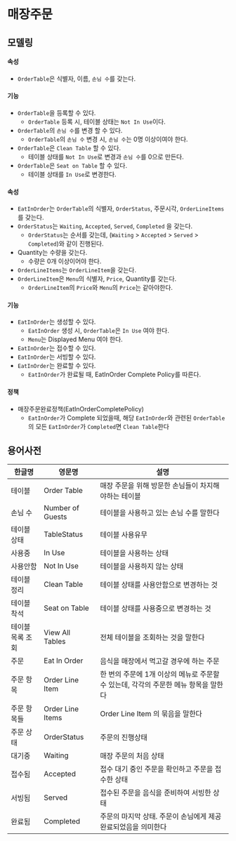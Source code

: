 # 매장주문

## 모델링
#### 속성
- `OrderTable`은 식별자, 이름, `손님 수`를 갖는다.
#### 기능
- `OrderTable`을 등록할 수 있다.
  - `OrderTable` 등록 시, 테이블 상태는 `Not In Use`이다.
- `OrderTable`의 `손님 수`를 변경 할 수 있다.
  - `OrderTable`의 `손님 수` 변경 시, `손님 수`는 0명 이상이여야 한다.
- `OrderTable`은 `Clean Table` 할 수 있다.
  - 테이블 상태를 `Not In Use`로 변경과 `손님 수`를 0으로 만든다.
- `OrderTable`은 `Seat on Table` 할 수 있다.
  - 테이블 상태를 `In Use`로 변경한다.
  
#### 속성
- `EatInOrder`는 `OrderTable`의 식별자, `OrderStatus`, 주문시각, `OrderLineItems`를 갖는다.
- `OrderStatus`는 `Waiting`, `Accepted`, `Served`, `Completed` 을 갖는다.
  - `OrderStatus`는 순서를 갖는데, (`Waiting` > `Accepted` > `Served` > `Completed`)와 같이 진행된다.
- Quantity는 수량을 갖는다.
  - 수량은 0개 이상이어야 한다.
- `OrderLineItems`는 `OrderLineItem`을 갖는다.
- `OrderLineItem`은 `Menu`의 식별자, `Price`, Quantity를 갖는다.
  - `OrderLineItem`의 `Price`와 `Menu`의 `Price`는 같아야한다.
#### 기능
- `EatInOrder`는 생성할 수 있다.
  - `EatInOrder` 생성 시, `OrderTable`은  `In Use` 여야 한다.
  - `Menu`는 Displayed Menu 여야 한다.
- `EatInOrder`는 접수할 수 있다.
- `EatInOrder`는 서빙할 수 있다.
- `EatInOrder`는 완료할 수 있다.
  - `EatInOrder`가 완료될 때, EatInOrder Complete Policy를 따른다.

#### 정책
- 매장주문완료정책(EatInOrderCompletePolicy)
  - `EatInOrder`가 Complete 되었을때, 해당 `EatInOrder`와 관련된 `OrderTable`의 모든 `EatInOrder`가 `Completed`면 `Clean Table`한다


## 용어사전
| 한글명 | 영문명 | 설명 |
| --- | --- | --- |
| 테이블 | Order Table | 매장 주문을 위해 방문한 손님들이 차지해야하는 테이블 |
| 손님 수 | Number of Guests | 테이블을 사용하고 있는 손님 수를 말한다 |
| 테이블 상태 | TableStatus | 테이블 사용유무 |
| 사용중 | In Use | 테이블을 사용하는 상태 |
| 사용안함 | Not In Use | 테이블을 사용하지 않는 상태 |
| 테이블 정리 | Clean Table | 테이블 상태를 사용안함으로 변경하는 것 |
| 테이블 착석 | Seat on Table | 테이블 상태를 사용중으로 변경하는 것 |
| 테이블 목록 조회 | View All Tables | 전체 테이블을 조회하는 것을 말한다 |
| 주문 | Eat In Order | 음식을 매장에서 먹고갈 경우에 하는 주문 |
| 주문 항목 | Order Line Item | 한 번의 주문에 1개 이상의 메뉴로 주문할 수 있는데, 각각의 주문한 메뉴 항목을 말한다 |
| 주문 항목들 | Order Line Items | Order Line Item 의 묶음을 말한다 |
| 주문 상태 | OrderStatus | 주문의 진행상태 |
| 대기중 | Waiting | 매장 주문의 처음 상태 |
| 접수됨 | Accepted | 접수 대기 중인 주문을 확인하고 주문을 접수한 상태 |
| 서빙됨 | Served | 접수된 주문을 음식을 준비하여 서빙한 상태 |
| 완료됨 | Completed | 주문의 마지막 상태. 주문이 손님에게 제공 완료되었음을 의미한다 |

